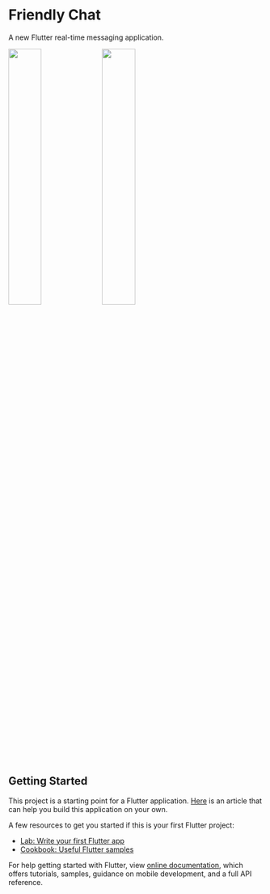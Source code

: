 # Friendly Chat

A new Flutter real-time messaging application.

<img src="Login.png" width="36%"> <img src="Main.png" width="36%">


## Getting Started

This project is a starting point for a Flutter application. [Here](https://www.learneralways.com/flutter-chat-app/) is an article that can help you build this application on your own.


A few resources to get you started if this is your first Flutter project:

- [Lab: Write your first Flutter app](https://flutter.io/docs/get-started/codelab)
- [Cookbook: Useful Flutter samples](https://flutter.io/docs/cookbook)

For help getting started with Flutter, view 
[online documentation](https://flutter.io/docs), which offers tutorials, 
samples, guidance on mobile development, and a full API reference.
